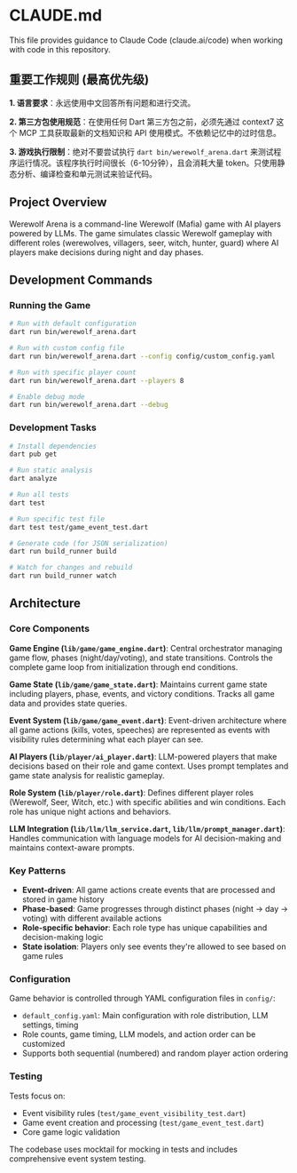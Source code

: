 # CLAUDE.md

This file provides guidance to Claude Code (claude.ai/code) when working with code in this repository.

## 重要工作规则 (最高优先级)

**1. 语言要求**：永远使用中文回答所有问题和进行交流。

**2. 第三方包使用规范**：在使用任何 Dart 第三方包之前，必须先通过 context7 这个 MCP 工具获取最新的文档知识和 API 使用模式。不依赖记忆中的过时信息。

**3. 游戏执行限制**：绝对不要尝试执行 `dart bin/werewolf_arena.dart` 来测试程序运行情况。该程序执行时间很长（6-10分钟），且会消耗大量 token。只使用静态分析、编译检查和单元测试来验证代码。

## Project Overview

Werewolf Arena is a command-line Werewolf (Mafia) game with AI players powered by LLMs. The game simulates classic Werewolf gameplay with different roles (werewolves, villagers, seer, witch, hunter, guard) where AI players make decisions during night and day phases.

## Development Commands

### Running the Game
```bash
# Run with default configuration
dart run bin/werewolf_arena.dart

# Run with custom config file
dart run bin/werewolf_arena.dart --config config/custom_config.yaml

# Run with specific player count
dart run bin/werewolf_arena.dart --players 8

# Enable debug mode
dart run bin/werewolf_arena.dart --debug
```

### Development Tasks
```bash
# Install dependencies
dart pub get

# Run static analysis
dart analyze

# Run all tests
dart test

# Run specific test file
dart test test/game_event_test.dart

# Generate code (for JSON serialization)
dart run build_runner build

# Watch for changes and rebuild
dart run build_runner watch
```

## Architecture

### Core Components

**Game Engine (`lib/game/game_engine.dart`)**: Central orchestrator managing game flow, phases (night/day/voting), and state transitions. Controls the complete game loop from initialization through end conditions.

**Game State (`lib/game/game_state.dart`)**: Maintains current game state including players, phase, events, and victory conditions. Tracks all game data and provides state queries.

**Event System (`lib/game/game_event.dart`)**: Event-driven architecture where all game actions (kills, votes, speeches) are represented as events with visibility rules determining what each player can see.

**AI Players (`lib/player/ai_player.dart`)**: LLM-powered players that make decisions based on their role and game context. Uses prompt templates and game state analysis for realistic gameplay.

**Role System (`lib/player/role.dart`)**: Defines different player roles (Werewolf, Seer, Witch, etc.) with specific abilities and win conditions. Each role has unique night actions and behaviors.

**LLM Integration (`lib/llm/llm_service.dart`, `lib/llm/prompt_manager.dart`)**: Handles communication with language models for AI decision-making and maintains context-aware prompts.

### Key Patterns

- **Event-driven**: All game actions create events that are processed and stored in game history
- **Phase-based**: Game progresses through distinct phases (night → day → voting) with different available actions
- **Role-specific behavior**: Each role type has unique capabilities and decision-making logic
- **State isolation**: Players only see events they're allowed to see based on game rules

### Configuration

Game behavior is controlled through YAML configuration files in `config/`:
- `default_config.yaml`: Main configuration with role distribution, LLM settings, timing
- Role counts, game timing, LLM models, and action order can be customized
- Supports both sequential (numbered) and random player action ordering

### Testing

Tests focus on:
- Event visibility rules (`test/game_event_visibility_test.dart`)
- Game event creation and processing (`test/game_event_test.dart`)
- Core game logic validation

The codebase uses mocktail for mocking in tests and includes comprehensive event system testing.